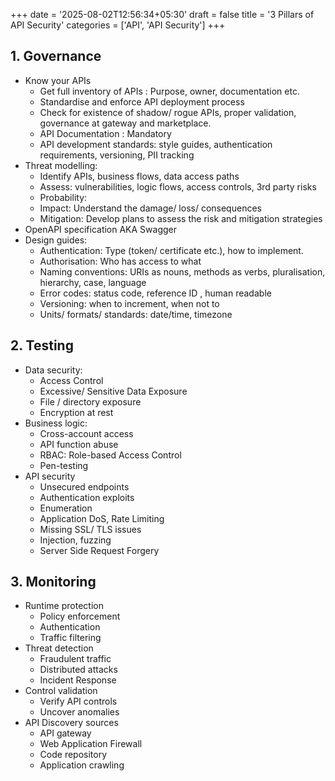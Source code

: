 +++
date = '2025-08-02T12:56:34+05:30'
draft = false
title = '3 Pillars of API Security'
categories = ['API', 'API Security']
+++
## 1. Governance
- Know your APIs
  - Get full inventory of APIs : Purpose, owner, documentation etc.
  - Standardise and enforce API deployment process
  - Check for existence of shadow/ rogue APIs, proper validation, governance at gateway and marketplace.
  - API Documentation : Mandatory
  - API development standards: style guides, authentication requirements, versioning, PII tracking
- Threat modelling:
  - Identify APIs, business flows, data access paths
  - Assess: vulnerabilities, logic flows, access controls, 3rd party risks
  - Probability:
  - Impact: Understand the damage/ loss/ consequences
  - Mitigation: Develop plans to assess the risk and mitigation strategies
- OpenAPI specification AKA Swagger
- Design guides:
  - Authentication: Type (token/ certificate etc.), how to implement.
  - Authorisation: Who has access to what
  - Naming conventions: URIs as nouns, methods as verbs, pluralisation, hierarchy, case, language
  - Error codes: status code, reference ID , human readable
  - Versioning: when to increment, when not to
  - Units/ formats/ standards: date/time, timezone

## 2. Testing
- Data security:
  - Access Control
  - Excessive/ Sensitive Data Exposure
  - File / directory exposure
  - Encryption at rest
- Business logic: 
  - Cross-account access
  - API function abuse
  - RBAC: Role-based Access Control
  - Pen-testing
- API security
  - Unsecured endpoints
  - Authentication exploits
  - Enumeration
  - Application DoS, Rate Limiting
  - Missing SSL/ TLS issues
  - Injection, fuzzing
  - Server Side Request Forgery
## 3. Monitoring
- Runtime protection
  - Policy enforcement
  - Authentication
  - Traffic filtering
- Threat detection
  - Fraudulent traffic
  - Distributed attacks
  - Incident Response
- Control validation
  - Verify API controls
  - Uncover anomalies
- API Discovery sources
  - API gateway
  - Web Application Firewall
  - Code repository
  - Application crawling
